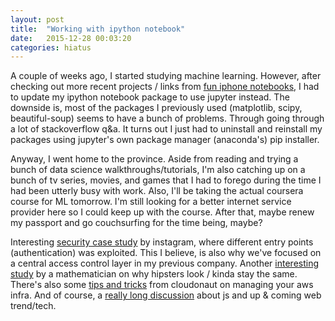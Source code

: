 ```yaml
---
layout: post
title:  "Working with ipython notebook"
date:   2015-12-28 00:03:20
categories: hiatus
---
```

A couple of weeks ago, I started studying machine learning. However, after checking out more recent projects / links from [fun iphone notebooks][pythonnotebooks], I had to update my ipython notebook package to use jupyter instead. The downside is, most of the packages I previously used (matplotlib, scipy, beautiful-soup) seems to have a bunch of problems. Through going through a lot of stackoverflow q&a. It turns out I just had to uninstall and reinstall my packages using jupyter's own package manager (anaconda's) pip installer.

Anyway, I went home to the province. Aside from reading and trying a bunch of data science walkthroughs/tutorials, I'm also catching up on a bunch of tv series, movies, and games that I had to forego during the time I had been utterly busy with work. Also, I'll be taking the actual coursera course for ML tomorrow. I'm still looking for a better internet service provider here so I could keep up with the course. After that, maybe renew my passport and go couchsurfing for the time being, maybe?

Interesting [security case study][instagramcasestudy] by instagram, where different entry points (authentication) was exploited. This I believe, is also why we've focused on a central access control layer in my previous company. Another [interesting study][hipsterstudy] by a mathematician on why hipsters look / kinda stay the same. There's also some [tips and tricks][awsmistakes] from cloudonaut on managing your aws infra. And of course, a [really long discussion][stateofunion] about js and up & coming web trend/tech.

[pythonnotebooks]: https://github.com/ipython/ipython/wiki/A-gallery-of-interesting-IPython-Notebooks
[instagramcasestudy]: https://summitroute.com/blog/2015/12/24/instagram_bounty_case_study_for_defense/
[hipsterstudy]: https://www.washingtonpost.com/news/wonk/wp/2015/12/23/the-mathematician-who-proved-why-hipsters-all-look-alike/
[awsmistakes]: https://cloudonaut.io/5-aws-mistakes-you-should-avoid/
[stateofunion]: https://medium.com/@matthiasak/state-of-the-union-js-d664bdbffd14#.gj9vvmptf